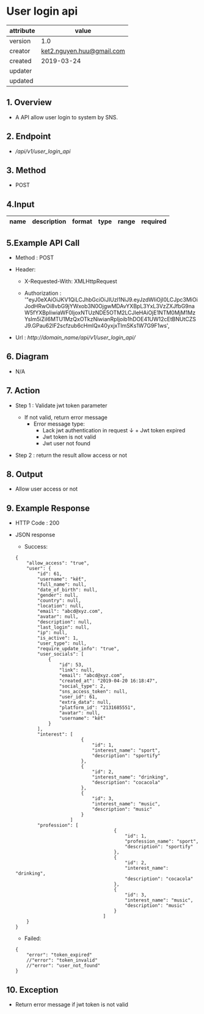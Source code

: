 # User login api   

| attribute | value |
|-----------|-------|
| version   | 1.0   |
| creator   | ket2.nguyen.huu@gmail.com |
| created   | 2019-03-24 |
| updater   | 
| updated   |  |

## 1. Overview 

- A API allow user login to system by SNS.

## 2. Endpoint

- */api/v1/user_login_api*

## 3. Method

- POST

## 4.Input 

name  | description| format | type | range | required
--- | ---| ---| ---|---|---


## 5.Example API Call

- Method : POST

- Header: 
    - X-Requested-With: XMLHttpRequest
    
    - Authorization : '"eyJ0eXAiOiJKV1QiLCJhbGciOiJIUzI1NiJ9.eyJzdWIiOjI0LCJpc3MiOiJodHRwOi8vbG9jYWxob3N0OjgwMDAvYXBpL3YxL3VzZXJfbG9naW5fYXBpIiwiaWF0IjoxNTUzNDE5OTM2LCJleHAiOjE1NTM0MjM1MzYsIm5iZiI6MTU1MzQxOTkzNiwianRpIjoib1hDOE41UW12cEtBNUtCZSJ9.GPau62lF2scfzub6cHmlQx40yxjxTlmSKs1W7G9F1ws',        
        
- Url : *http://domain_name/api/v1/user_login_api/*

## 6. Diagram 

- N/A

## 7. Action

- Step 1 : Validate jwt token  parameter
    + If not valid, return error message
        + Error message type: 
            + Lack jwt authentication in request
    ↓       + Jwt token expired
            + Jwt token is not valid
            + Jwt user not found

- Step 2 : return the result allow access or not

## 8. Output

- Allow user access or not  

## 9. Example Response 

- HTTP Code : 200

- JSON response 
    
    + Success:
    
    ```
    {
        "allow_access": "true",
        "user": {
            "id": 61,
            "username": "kết",
            "full_name": null,
            "date_of_birth": null,
            "gender": null,
            "country": null,
            "location": null,
            "email": "abcd@xyz.com",
            "avatar": null,
            "description": null,
            "last_login": null,
            "ip": null,
            "is_active": 1,
            "user_type": null,
            "require_update_info": "true",
            "user_socials": [
                {
                    "id": 53,
                    "link": null,
                    "email": "abcd@xyz.com",
                    "created_at": "2019-04-20 16:18:47",
                    "social_type": 2,
                    "sns_access_token": null,
                    "user_id": 61,
                    "extra_data": null,
                    "platform_id": "2131685551",
                    "avatar": null,
                    "username": "kết"
                }
            ],
            "interest": [
                            {
                                "id": 1,
                                "interest_name": "sport",
                                "description": "sportify"
                            },
                            {
                                "id": 2,
                                "interest_name": "drinking",
                                "description": "cocacola"
                            },
                            {
                                "id": 3,
                                "interest_name": "music",
                                "description": "music"
                            }
                        ]
            "profession": [
                                        {
                                            "id": 1,
                                            "profession_name": "sport",
                                            "description": "sportify"
                                        },
                                        {
                                            "id": 2,
                                            "interest_name": "drinking",
                                            "description": "cocacola"
                                        },
                                        {
                                            "id": 3,
                                            "interest_name": "music",
                                            "description": "music"
                                        }
                                    ]           
        }
    }
    ```
    
    + Failed: 
    
    ```
    {
        "error": "token_expired"
        //"error": "token_invalid"
        //"error": "user_not_found"
    }
    ```

## 10. Exception

- Return error message if jwt token is not valid 